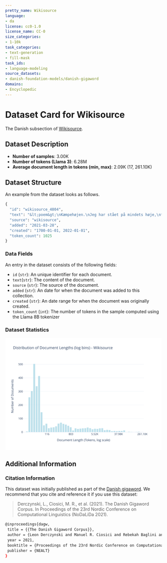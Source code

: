 ```yaml
---
pretty_name: Wikisource
language:
- da
license: cc0-1.0
license_name: CC-0
size_categories:
- 1-10k
task_categories:
- text-generation
- fill-mask
task_ids:
- language-modeling
source_datasets:
- danish-foundation-models/danish-gigaword
domains:
- Encyclopedic
---
```


# Dataset Card for Wikisource

<!-- START-SHORT DESCRIPTION -->
The Danish subsection of [Wikisource](https://en.wikisource.org/wiki/Main_Page).
<!-- END-SHORT DESCRIPTION -->


## Dataset Description


<!-- START-DESC-STATS -->
- **Number of samples**: 3.00K
- **Number of tokens (Llama 3)**: 6.28M
- **Average document length in tokens (min, max)**: 2.09K (17, 261.10K)
<!-- END-DESC-STATS -->



## Dataset Structure
An example from the dataset looks as follows.


<!-- START-SAMPLE -->
```py
{
  "id": "wikisource_4804",
  "text": "&lt;poem&gt;\nKæmpehøjen.\nJeg har stået på mindets høje,\nfølt dets vemodsdybe lyst\nmed en tåre i mit [...]",
  "source": "wikisource",
  "added": "2021-03-28",
  "created": "1700-01-01, 2022-01-01",
  "token_count": 1025
}
```

### Data Fields

An entry in the dataset consists of the following fields:

- `id` (`str`): An unique identifier for each document.
- `text`(`str`): The content of the document.
- `source` (`str`): The source of the document.
- `added` (`str`): An date for when the document was added to this collection.
- `created` (`str`): An date range for when the document was originally created.
- `token_count` (`int`): The number of tokens in the sample computed using the Llama 8B tokenizer
<!-- END-SAMPLE -->

### Dataset Statistics

<!-- START-DATASET PLOTS -->
<p align="center">
<img src="./images/dist_document_length.svg" width="600" style="margin-right: 10px;" />
</p>
<!-- END-DATASET PLOTS -->


## Additional Information


### Citation Information

This dataset was initially published as part of the [Danish gigaword](https://huggingface.co/danish-foundation-models). We recommend that you cite and reference it if you use this dataset:

> Derczynski, L., Ciosici, M. R., et al. (2021). The Danish Gigaword Corpus. In Proceedings of the 23rd Nordic Conference on Computational Linguistics (NoDaLiDa 2021).

```bash
@inproceedings{dagw,
 title = {{The Danish Gigaword Corpus}},
 author = {Leon Derczynski and Manuel R. Ciosici and Rebekah Baglini and Morten H. Christiansen and Jacob Aarup Dalsgaard and Riccardo Fusaroli and Peter Juel Henrichsen and Rasmus Hvingelby and Andreas Kirkedal and Alex Speed Kjeldsen and Claus Ladefoged and Finn Årup Nielsen and Jens Madsen and Malte Lau Petersen and Jonathan Hvithamar Rystrøm and Daniel Varab},
 year = 2021,
 booktitle = {Proceedings of the 23rd Nordic Conference on Computational Linguistics},
 publisher = {NEALT}
}
```
